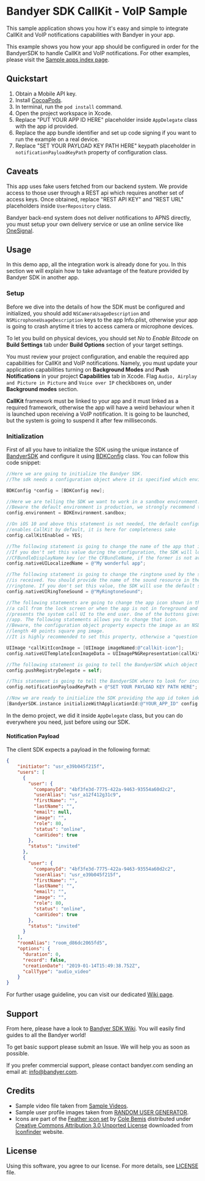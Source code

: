 # Bandyer SDK CallKit - VoIP Sample

This sample application shows you how it's easy and simple to integrate CallKit and VoIP notifications capabilities with Bandyer in your app.

This example shows you how your app should be configured in order for the BandyerSDK to handle CallKit and VoIP notifications. For other examples, please visit the [Sample apps index page](https://github.com/Bandyer/Bandyer-iOS-SDK-Samples).


## Quickstart

1. Obtain a Mobile API key.
2. Install [CocoaPods](https://guides.cocoapods.org/using/getting-started.html#getting-started).
3. In terminal, run the `pod install` command.
4. Open the project workspace in Xcode.
5. Replace "PUT YOUR APP ID HERE" placeholder inside `AppDelegate` class with the app id provided. 
6. Replace the app bundle identifier and set up code signing if you want to run the example on a real device.
7. Replace "SET YOUR PAYLOAD KEY PATH HERE" keypath placeholder in `notificationPayloadKeyPath` property of configuration class.

## Caveats

This app uses fake users fetched from our backend system. We provide access to those user through a REST api which requires another set of access keys. Once obtained, replace "REST API KEY" and "REST URL" placeholders inside `UserRepository` class.

Bandyer back-end system does not deliver notifications to APNS directly, you must setup your own delivery service or use an online service like [OneSignal](https://onesignal.com/). 

## Usage

In this demo app, all the integration work is already done for you. In this section we will explain how to take advantage of the feature provided by Bandyer SDK in another app.

### Setup

Before we dive into the details of how the SDK must be configured and initialized, you should add `NSCameraUsageDescription` and `NSMicrophoneUsageDescription` keys to the app Info.plist, otherwise your app is going to crash anytime it tries to access camera
or microphone devices.

To let you build on physical devices, you should set *No* to  *Enable Bitcode* on **Build Settings** tab under **Build Options** section of your target settings.

You must review your project configuration, and enable the required app capabilities for CallKit and VoIP notifications.
Namely,  you must update your application capabilities turning on **Background Modes** and **Push Notifications** in your project **Capabilities** tab in Xcode. Flag `Audio, Airplay and Picture in Picture` and `Voice over IP` checkboxes on, under **Background modes** section.

**CallKit** framework must be linked to your app and it must linked as a required framework, otherwise the app will have a weird behaviour when it is launched upon receiving a VoIP notification. It is going to be launched, but the system is going to suspend it after few milliseconds.

### Initialization

First of all you have to initialize the SDK using the unique instance of [BandyerSDK](https://docs.bandyer.com/Bandyer-iOS-SDK/BandyerSDK/latest/Classes/BandyerSDK.html) and configure it using [BDKConfig](https://docs.bandyer.com/Bandyer-iOS-SDK/BandyerSDK/latest/Classes/BDKConfig.html) class. You can follow this code snippet:

```objective-c
//Here we are going to initialize the Bandyer SDK.
//The sdk needs a configuration object where it is specified which environment the sdk should work in.

BDKConfig *config = [BDKConfig new];

//Here we are telling the SDK we want to work in a sandbox environment.
//Beware the default environment is production, we strongly recommend to test your app in a sandbox environment.
config.environment = BDKEnvironment.sandbox;

//On iOS 10 and above this statement is not needed, the default configuration object
//enables CallKit by default, it is here for completeness sake
config.callKitEnabled = YES;

//The following statement is going to change the name of the app that is going to be shown by the system call UI.
//If you don't set this value during the configuration, the SDK will look for to the value of the
//CFBundleDisplayName key (or the CFBundleName, if the former is not available) found in your App 'Info.plist'.
config.nativeUILocalizedName = @"My wonderful app";

//The following statement is going to change the ringtone used by the system call UI when an incoming call
//is received. You should provide the name of the sound resource in the app bundle that is going to be used as
//ringtone. If you don't set this value, the SDK will use the default system ringtone.
config.nativeUIRingToneSound = @"MyRingtoneSound";

//The following statements are going to change the app icon shown in the system call UI. When the user answers
//a call from the lock screen or when the app is not in foreground and a call is in progress, the system
//presents the system call UI to the end user. One of the buttons gives the user the ability to get back into your
//app. The following statements allows you to change that icon.
//Beware, the configuration object property expects the image as an NSData object. You must provide a side
//length 40 points square png image.
//It is highly recommended to set this property, otherwise a "question mark" icon placeholder is used instead.

UIImage *callKitIconImage = [UIImage imageNamed:@"callkit-icon"];
config.nativeUITemplateIconImageData = UIImagePNGRepresentation(callKitIconImage);

//The following statement is going to tell the BandyerSDK which object it must forward device push tokens to when one is received.
config.pushRegistryDelegate = self;

//This statement is going to tell the BandyerSDK where to look for incoming call information within the VoIP push notifications it receives.
config.notificationPayloadKeyPath = @"SET YOUR PAYLOAD KEY PATH HERE";

//Now we are ready to initialize the SDK providing the app id token identifying your app in Bandyer platform.
[BandyerSDK.instance initializeWithApplicationId:@"YOUR_APP_ID" config:config];

```
In the demo project, we did it inside `AppDelegate` class, but you can do everywhere you need, just before using our SDK.


#### Notification Payload

The client SDK expects a payload in the following format:

```JSON
{
    "initiator": "usr_e39b045f215f",
    "users": [
      {
        "user": {
          "companyId": "4bf3fe3d-7775-422a-9463-93554a60d2c2",
          "userAlias": "usr_a12f412g31c9",
          "firstName": "",
          "lastName": "",
          "email": null,
          "image": "",
          "role": 80,
          "status": "online",
          "canVideo": true
        },
        "status": "invited"
      },
      {
        "user": {
          "companyId": "4bf3fe3d-7775-422a-9463-93554a60d2c2",
          "userAlias": "usr_e39b045f215f",
          "firstName": "",
          "lastName": "",
          "email": "",
          "image": "",
          "role": 80,
          "status": "online",
          "canVideo": true
        },
        "status": "invited"
      }
    ],
    "roomAlias": "room_d86dc2065fd5",
    "options": {
      "duration": 0,
      "record": false,
      "creationDate": "2019-01-14T15:49:38.752Z",
      "callType": "audio_video"
    }
}

```

For further usage guideline, you can visit our dedicated [Wiki page](https://github.com/Bandyer/Bandyer-iOS-SDK/wiki/VOIP-notifications).

## Support

From here, please have a look to [Bandyer SDK Wiki](https://github.com/Bandyer/Bandyer-iOS-SDK/wiki). You will easily find guides to all the Bandyer world! 

To get basic support please submit an Issue. We will help you as soon as possible.

If you prefer commercial support, please contact bandyer.com sending an email at: [info@bandyer.com](mailto:info@bandyer.com).

## Credits

- Sample video file taken from [Sample Videos](https://sample-videos.com/).
- Sample user profile images taken from [RANDOM USER GENERATOR](https://randomuser.me/).
- Icons are part of the [Feather icon set](https://www.iconfinder.com/iconsets/feather-2) by [Cole Bemis](https://www.iconfinder.com/colebemis) distributed under [Creative Commons Attribution 3.0 Unported License](https://creativecommons.org/licenses/by/3.0/) downloaded from [Iconfinder](https://www.iconfinder.com/) website.

## License

Using this software, you agree to our license. For more details, see [LICENSE](https://github.com/Bandyer/Bandyer-iOS-SDK-Samples/blob/master/LICENSE) file.
